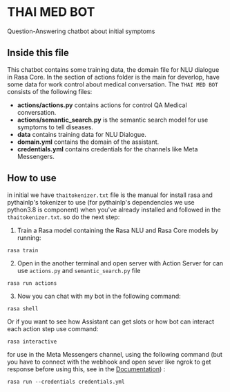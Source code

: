 # THAI MED BOT
Question-Answering chatbot about initial symptoms

## Inside this file
This chatbot contains some training data, the domain file for NLU dialogue in Rasa Core. In the section of actions folder is the main for deverlop, have some data for work control about medical conversation. The `THAI MED BOT` consists of the following files:
* __actions/actions.py__ contains actions for control QA Medical conversation. 
* __actions/semantic_search.py__ is the semantic search model for use symptoms to tell diseases.
* __data__ contains training data for NLU Dialogue.
* __domain.yml__ contains the domain of the assistant.
* __credentials.yml__ contains credentials for the channels like Meta Messengers.

## How to use
in initial we have `thaitokenizer.txt` file is the manual for install rasa and pythainlp's tokenizer to use (for pythainlp's dependencies we use python3.8 is component)
when you've already installed and followed in the `thaitokenizer.txt`. so do the next step:

1. Train a Rasa model containing the Rasa NLU and Rasa Core models by running:
``` 
rasa train
```

2. Open in the another terminal and open server with Action Server for can use `actions.py` and `semantic_search.py` file
```
rasa run actions
```
3. Now you can chat with my bot in the following command:
```
rasa shell
```

Or if you want to see how Assistant can get slots or how bot can interact each action step use command:
```
rasa interactive
```

for use in the Meta Messengers channel, using the following command (but you have to connect with the webhook and open sever like ngrok to get response before using this, see in the [Documentation](https://pages.github.com/](https://rasa.com/docs/rasa/connectors/facebook-messenger)https://rasa.com/docs/rasa/connectors/facebook-messenger)) :
```
rasa run --credentials credentials.yml
```
